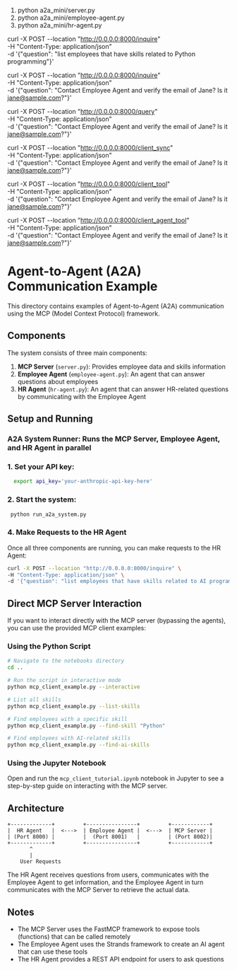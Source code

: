 1.  python a2a_mini/server.py
2. python a2a_mini/employee-agent.py
3. python a2a_mini/hr-agent.py

curl -X POST --location "http://0.0.0.0:8000/inquire" \
-H "Content-Type: application/json" \
-d '{"question": "list employees that have skills related to Python programming"}'

curl -X POST --location "http://0.0.0.0:8000/inquire" \
-H "Content-Type: application/json" \
-d '{"question": "Contact Employee Agent and verify the email of Jane? Is it jane@sample.com?"}'


curl -X POST --location "http://0.0.0.0:8000/query" \
-H "Content-Type: application/json" \
-d '{"question": "Contact Employee Agent and verify the email of Jane? Is it jane@sample.com?"}'

curl -X POST --location "http://0.0.0.0:8000/client_sync" \
-H "Content-Type: application/json" \
-d '{"question": "Contact Employee Agent and verify the email of Jane? Is it jane@sample.com?"}'

curl -X POST --location "http://0.0.0.0:8000/client_tool" \
-H "Content-Type: application/json" \
-d '{"question": "Contact Employee Agent and verify the email of Jane? Is it jane@sample.com?"}'

curl -X POST --location "http://0.0.0.0:8000/client_agent_tool" \
-H "Content-Type: application/json" \
-d '{"question": "Contact Employee Agent and verify the email of Jane? Is it jane@sample.com?"}'

# Agent-to-Agent (A2A) Communication Example

This directory contains examples of Agent-to-Agent (A2A) communication using the MCP (Model Context Protocol) framework.

## Components

The system consists of three main components:

1. **MCP Server** (`server.py`): Provides employee data and skills information
2. **Employee Agent** (`employee-agent.py`): An agent that can answer questions about employees
3. **HR Agent** (`hr-agent.py`): An agent that can answer HR-related questions by communicating with the Employee Agent

## Setup and Running

### A2A System Runner: Runs the MCP Server, Employee Agent, and HR Agent in parallel

### 1. Set your API key:
 ```bash
   export api_key='your-anthropic-api-key-here'
```

### 2. Start the system:
  ```bash
   python run_a2a_system.py
```


### 4. Make Requests to the HR Agent

Once all three components are running, you can make requests to the HR Agent:

```bash
curl -X POST --location "http://0.0.0.0:8000/inquire" \
-H "Content-Type: application/json" \
-d '{"question": "list employees that have skills related to AI programming"}'
```

## Direct MCP Server Interaction

If you want to interact directly with the MCP server (bypassing the agents), you can use the provided MCP client examples:

### Using the Python Script

```bash
# Navigate to the notebooks directory
cd ..

# Run the script in interactive mode
python mcp_client_example.py --interactive

# List all skills
python mcp_client_example.py --list-skills

# Find employees with a specific skill
python mcp_client_example.py --find-skill "Python"

# Find employees with AI-related skills
python mcp_client_example.py --find-ai-skills
```

### Using the Jupyter Notebook

Open and run the `mcp_client_tutorial.ipynb` notebook in Jupyter to see a step-by-step guide on interacting with the MCP server.

## Architecture

```
+-------------+         +----------------+         +------------+
|  HR Agent   |  <--->  | Employee Agent |  <--->  | MCP Server |
| (Port 8000) |         |  (Port 8001)   |         | (Port 8002)|
+-------------+         +----------------+         +------------+
       ^
       |
    User Requests
```

The HR Agent receives questions from users, communicates with the Employee Agent to get information, and the Employee Agent in turn communicates with the MCP Server to retrieve the actual data.

## Notes

- The MCP Server uses the FastMCP framework to expose tools (functions) that can be called remotely
- The Employee Agent uses the Strands framework to create an AI agent that can use these tools
- The HR Agent provides a REST API endpoint for users to ask questions
